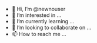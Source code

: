 - 👋 Hi, I’m @newnouser
- 👀 I’m interested in ...
- 🌱 I’m currently learning ...
- 💞️ I’m looking to collaborate on ...
- 📫 How to reach me ...

<!---
newnouser/newnouser is a ✨ special ✨ repository because its `README.md` (this file) appears on your GitHub profile.
You can click the Preview link to take a look at your changes.
--->
